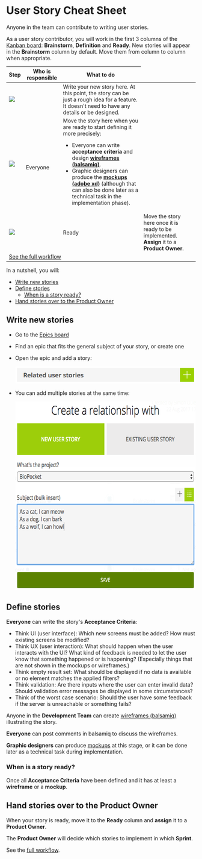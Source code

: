 # User Story Cheat Sheet

Anyone in the team can contribute to writing user stories.

As a user story contributor, you will work in the first 3 columns of the [Kanban board](https://tree.taiga.io/project/mei-biopocket/kanban): **Brainstorm**, **Definition** and **Ready**.
New stories will appear in the **Brainstorm** column by default.
Move them from column to column when appropriate.

<table>
  <thead>
    <tr>
      <th>Step</th>
      <th>Who is responsible</th>
      <th>What to do</th>
    </tr>
  </thead>
  <tbody>
    <tr>
      <td><img src="https://img.shields.io/badge/%20-Brainstorm-999999.svg" /></td>
      <td rowspan=3>Everyone</td>
      <td>
        Write your new story here. At this point, the story can be just a rough idea for a feature.
        It doesn't need to have any details or be designed.
      </td>
    </tr>
    <tr>
      <td><img src="https://img.shields.io/badge/%20-Definition-a40000.svg" /></td>
      <td>
        Move the story here when you are ready to start defining it more precisely:
        <ul>
          <li>Everyone can write <strong>acceptance criteria</strong> and design <a href="https://comem.mybalsamiq.com/projects/biopocket/grid"><strong>wireframes (balsamiq)</strong></a>.</li>
          <li>Graphic designers can produce the <a href="https://xd.adobe.com/view/c3917f9c-2a66-4f0a-a5f6-e2c1f424079b/"><strong>mockups (adobe xd)</strong></a> (although that can also be done later as a technical task in the implementation phase).</li>
        </ul>
      </td>
    </tr>
    <tr>
      <td><img src="https://img.shields.io/badge/%20-Ready-4e9a06.svg" /></td>
      <td>Ready</td>
      <td>Move the story here once it is ready to be implemented. <strong>Assign</strong> it to a <strong>Product Owner</strong>.</td>
    </tr>
    <tr>
      <td colspan=4><a href="PROJECT-MANAGEMENT.md#user-story-workflow">See the full workflow</a></td>
    </tr>
  </tbody>
</table>

In a nutshell, you will:

<!-- START doctoc generated TOC please keep comment here to allow auto update -->
<!-- DON'T EDIT THIS SECTION, INSTEAD RE-RUN doctoc TO UPDATE -->


- [Write new stories](#write-new-stories)
- [Define stories](#define-stories)
  - [When is a story ready?](#when-is-a-story-ready)
- [Hand stories over to the Product Owner](#hand-stories-over-to-the-product-owner)

<!-- END doctoc generated TOC please keep comment here to allow auto update -->



## Write new stories

* Go to the [Epics board](https://tree.taiga.io/project/mei-biopocket/epics)
* Find an epic that fits the general subject of your story, or create one
* Open the epic and add a story:

  <img src='images/taiga-epic-add-story.png' width='485' height='45' />
* You can add multiple stories at the same time:

  <img src='images/taiga-epic-bulk-add-story.png' width='612' height='501' />



## Define stories

**Everyone** can write the story's **Acceptance Criteria**:

* Think UI (user interface):
  Which new screens must be added?
  How must existing screens be modified?
* Think UX (user interaction):
  What should happen when the user interacts with the UI?
  What kind of feedback is needed to let the user know that something happened or is happening?
  (Especially things that are not shown in the mockups or wireframes.)
* Think empty result set:
  What should be displayed if no data is available or no element matches the applied filters?
* Think validation:
  Are there inputs where the user can enter invalid data?
  Should validation error messages be displayed in some circumstances?
* Think of the worst case scenario:
  Should the user have some feedback if the server is unreachable or something fails?

Anyone in the **Development Team** can create [wireframes (balsamiq)](https://comem.mybalsamiq.com/projects/biopocket/grid) illustrating the story.

**Everyone** can post comments in balsamiq to discuss the wireframes.

**Graphic designers** can produce [mockups](https://xd.adobe.com/view/c3917f9c-2a66-4f0a-a5f6-e2c1f424079b/) at this stage,
or it can be done later as a technical task during implementation.

### When is a story ready?

Once all **Acceptance Criteria** have been defined and it has at least a **wireframe** or a **mockup**.



## Hand stories over to the Product Owner

When your story is ready, move it to the **Ready** column and **assign** it to a **Product Owner**.

The **Product Owner** will decide which stories to implement in which **Sprint**.

See the [full workflow](PROJECT-MANAGEMENT.md#user-story-workflow).
